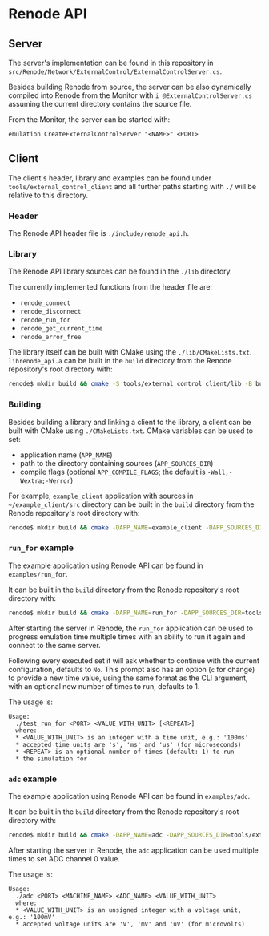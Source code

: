 # Renode API

## Server

The server's implementation can be found in this repository in `src/Renode/Network/ExternalControl/ExternalControlServer.cs`.

Besides building Renode from source, the server can be also dynamically compiled into Renode from the Monitor with `i @ExternalControlServer.cs` assuming the current directory contains the source file.

From the Monitor, the server can be started with:
```
emulation CreateExternalControlServer "<NAME>" <PORT>
```

## Client

The client's header, library and examples can be found under `tools/external_control_client` and all further paths starting with `./` will be relative to this directory.

### Header

The Renode API header file is `./include/renode_api.h`.

### Library

The Renode API library sources can be found in the `./lib` directory.

The currently implemented functions from the header file are:
* `renode_connect`
* `renode_disconnect`
* `renode_run_for`
* `renode_get_current_time`
* `renode_error_free`

The library itself can be built with CMake using the `./lib/CMakeLists.txt`.
`librenode_api.a` can be built in the `build` directory from the Renode repository's root directory with:
```bash
renode$ mkdir build && cmake -S tools/external_control_client/lib -B build && cmake --build build
```

### Building

Besides building a library and linking a client to the library, a client can be built with CMake using `./CMakeLists.txt`.
CMake variables can be used to set:
* application name (`APP_NAME`)
* path to the directory containing sources (`APP_SOURCES_DIR`)
* compile flags (optional `APP_COMPILE_FLAGS`; the default is `-Wall;-Wextra;-Werror`)

For example, `example_client` application with sources in `~/example_client/src` directory can be built in the `build` directory from the Renode repository's root directory with:
```bash
renode$ mkdir build && cmake -DAPP_NAME=example_client -DAPP_SOURCES_DIR=~/example_client/src -S tools/external_control_client -B build && cmake --build build
```

### `run_for` example

The example application using Renode API can be found in `examples/run_for`.

It can be built in the `build` directory from the Renode repository's root directory with:
```bash
renode$ mkdir build && cmake -DAPP_NAME=run_for -DAPP_SOURCES_DIR=tools/external_control_client/examples/run_for -S tools/external_control_client -B build && cmake --build build
```

After starting the server in Renode, the `run_for` application can be used to progress emulation time multiple times with an ability to run it again and connect to the same server.

Following every executed set it will ask whether to continue with the current configuration, defaults to `No`.
This prompt also has an option (`c` for change) to provide a new time value, using the same format as the CLI argument, with an optional new number of times to run, defaults to 1. 

The usage is:
```
Usage:
  ./test_run_for <PORT> <VALUE_WITH_UNIT> [<REPEAT>]
  where:
  * <VALUE_WITH_UNIT> is an integer with a time unit, e.g.: '100ms'
  * accepted time units are 's', 'ms' and 'us' (for microseconds)
  * <REPEAT> is an optional number of times (default: 1) to run
  * the simulation for
```

### `adc` example

The example application using Renode API can be found in `examples/adc`.

It can be built in the `build` directory from the Renode repository's root directory with:
```bash
renode$ mkdir build && cmake -DAPP_NAME=adc -DAPP_SOURCES_DIR=tools/external_control_client/examples/adc -S tools/external_control_client -B build && cmake --build build
```

After starting the server in Renode, the `adc` application can be used multiple times to set ADC channel 0 value.

The usage is:
```
Usage:
  ./adc <PORT> <MACHINE_NAME> <ADC_NAME> <VALUE_WITH_UNIT>
  where:
  * <VALUE_WITH_UNIT> is an unsigned integer with a voltage unit, e.g.: '100mV'
  * accepted voltage units are 'V', 'mV' and 'uV' (for microvolts)
```
